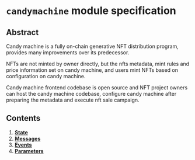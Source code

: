 # `candymachine` module specification

## Abstract

Candy machine is a fully on-chain generative NFT distribution program, provides many improvements over its predecessor.

NFTs are not minted by owner directly, but the nfts metadata, mint rules and price information set on candy machine, and users mint NFTs based on configuration on candy machine.

Candy machine frontend codebase is open source and NFT project owners can host the candy machine codebase, configure candy machine after preparing the metadata and execute nft sale campaign.

## Contents

1. **[State](01_state.md)**
2. **[Messages](02_messages.md)**
3. **[Events](03_events.md)**
4. **[Parameters](04_params.md)**
